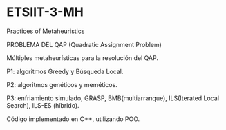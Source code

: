 # ETSIIT-3-MH
Practices of Metaheuristics

PROBLEMA DEL QAP (Quadratic Assignment Problem)

Múltiples metaheurísticas para la resolución del QAP.

P1: algoritmos Greedy y Búsqueda Local.

P2: algoritmos genéticos y meméticos.

P3: enfriamiento simulado, GRASP, BMB(multiarranque), ILS(Iterated Local Search), ILS-ES (híbrido).

Código implementado en C++, utilizando POO.
